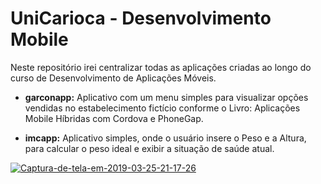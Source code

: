 # UniCarioca - Desenvolvimento Mobile


Neste repositório irei centralizar todas as aplicações criadas ao longo do curso de Desenvolvimento de Aplicações Móveis.

- <b>garconapp:</b> Aplicativo com um menu simples para visualizar opções vendidas no estabelecimento fictício conforme o Livro: Aplicações Mobile Híbridas com Cordova e PhoneGap.

- <b>imcapp:</b> Aplicativo simples, onde o usuário insere o Peso e a Altura, para calcular o peso ideal e exibir a situação de saúde atual.

<p><a href="https://imgbb.com/"><img src="https://i.ibb.co/sQrz10w/Captura-de-tela-em-2019-03-25-21-17-26.png" alt="Captura-de-tela-em-2019-03-25-21-17-26" border="0"></a></p>
